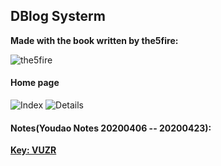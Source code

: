 ## DBlog Systerm

**Made with the book written by the5fire:**

![the5fire](https://github.com/Angold-4/Sources/raw/master/51c5070ab184e2b8.jpg)


#### Home page
![Index](https://github.com/Angold-4/Sources/raw/master/P1.png)
![Details](https://github.com/Angold-4/Sources/raw/master/P2.png)


#### Notes(Youdao Notes 20200406 -- 20200423):
**[Key: VUZR](http://note.youdao.com/noteshare?id=19358dec976c82d382d704d07aa5402d)**

